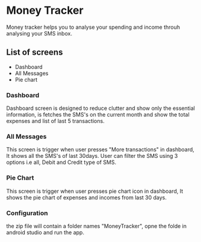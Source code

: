 # Money Tracker

Money tracker helps you to analyse your spending and income throuh analysing your SMS inbox.

## List of screens

  - Dashboard
  - All Messages
  - Pie chart

### Dashboard
Dashboard screen is designed to reduce clutter and show only the essential information, is fetches the SMS's on the current month and show the total expenses and list of last 5 transactions.

### All Messages
This screen is trigger when user presses "More transactions" in dashboard, It shows all the SMS's of last 30days. User can filter the SMS using 3 options i.e all, Debit and Credit type of SMS.

### Pie Chart
This screen is trigger when user presses pie chart icon in dashboard, It shows the pie chart of expenses and incomes from last 30 days.

### Configuration
the zip file will contain a folder names "MoneyTracker", opne the folde in android studio and run the app.
